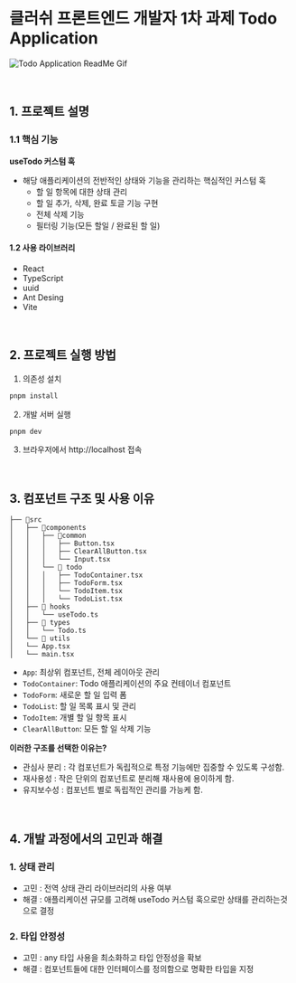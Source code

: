 # 클러쉬 프론트엔드 개발자 1차 과제 Todo Application

![Todo Application ReadMe Gif](https://github.com/user-attachments/assets/790dea16-877a-4e29-828c-21c05f2287aa)

<br />

## 1. 프로젝트 설명

### 1.1 핵심 기능

**useTodo 커스텀 훅**

- 해당 애플리케이션의 전반적인 상태와 기능을 관리하는 핵심적인 커스텀 훅
  - 할 일 항목에 대한 상태 관리
  - 할 일 추가, 삭제, 완료 토글 기능 구현
  - 전체 삭제 기능
  - 필터링 기능(모든 할일 / 완료된 할 일)

#### 1.2 사용 라이브러리

- React
- TypeScript
- uuid
- Ant Desing
- Vite

<br />

## 2. 프로젝트 실행 방법

1. 의존성 설치

```bash
pnpm install
```

2. 개발 서버 실행

```bash
pnpm dev
```

3. 브라우저에서 http://localhost 접속

<br />

## 3. 컴포넌트 구조 및 사용 이유

```
├── 📂src
│   ├── 📂components
│   │   ├── 📂common
│   │   │   ├── Button.tsx
│   │   │   ├── ClearAllButton.tsx
│   │   │   └── Input.tsx
│   │   └── 📂 todo
│   │   │   ├── TodoContainer.tsx
│   │   │   ├── TodoForm.tsx
│   │   │   └── TodoItem.tsx
│   │   │   └── TodoList.tsx
│   ├── 📂 hooks
│   │   └── useTodo.ts
│   ├── 📂 types
│   │   └── Todo.ts
│   └── 📂 utils
│   └── App.tsx
│   └── main.tsx
```

- `App`: 최상위 컴포넌트, 전체 레이아웃 관리
- `TodoContainer`: Todo 애플리케이션의 주요 컨테이너 컴포넌트
- `TodoForm`: 새로운 할 일 입력 폼
- `TodoList`: 할 일 목록 표시 및 관리
- `TodoItem`: 개별 할 일 항목 표시
- `ClearAllButton`: 모든 할 일 삭제 기능

**이러한 구조를 선택한 이유는?**

- 관심사 분리 : 각 컴포넌트가 독립적으로 특정 기능에만 집중할 수 있도록 구성함.
- 재사용성 : 작은 단위의 컴포넌트로 분리해 재사용에 용이하게 함.
- 유지보수성 : 컴포넌트 별로 독립적인 관리를 가능케 함.

<br />

## 4. 개발 과정에서의 고민과 해결

### 1. 상태 관리

- 고민 : 전역 상태 관리 라이브러리의 사용 여부
- 해결 : 애플리케이션 규모를 고려해 useTodo 커스텀 훅으로만 상태를 관리하는것으로 결정

### 2. 타입 안정성

- 고민 : any 타입 사용을 최소화하고 타입 안정성을 확보
- 해결 : 컴포넌트들에 대한 인터페이스를 정의함으로 명확한 타입을 지정
